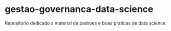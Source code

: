 # gestao-governanca-data-science
Repositorio dedicado a material de padroes e boas praticas de data science

